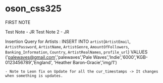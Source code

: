 # oson_css325

FIRST NOTE

Test Note - JR
Test Note 2 - JR

Insertion Query for Artists :
    INSERT INTO `artist`(`ArtistEmail`, `ArtistPassword`, `ArtistName`, `ArtistGenre`, `AmountOfFollowers`, `Banking_Information`, `Country`, `ArtistRealNames`, `profile_url`) VALUES ('palewaves@gmail.com','palewaves','Pale Waves','Indie','6000','KGB-0123456789','England', 'Heather Baron-Gracie','img/1')


    - Note to Leon fix on Update for all the cur_timestamps -> It changes when something is updates.

